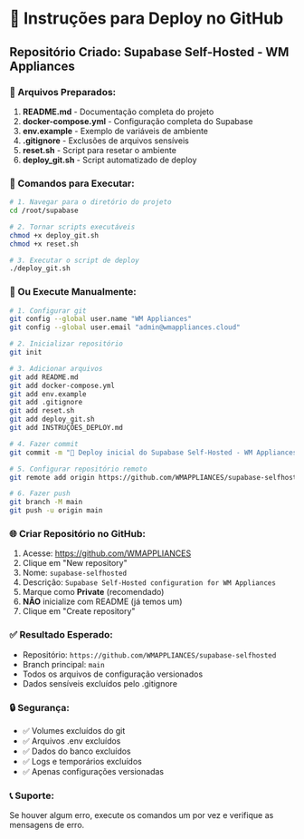 # 🚀 Instruções para Deploy no GitHub

## Repositório Criado: Supabase Self-Hosted - WM Appliances

### 📁 Arquivos Preparados:

1. **README.md** - Documentação completa do projeto
2. **docker-compose.yml** - Configuração completa do Supabase
3. **env.example** - Exemplo de variáveis de ambiente
4. **.gitignore** - Exclusões de arquivos sensíveis
5. **reset.sh** - Script para resetar o ambiente
6. **deploy_git.sh** - Script automatizado de deploy

### 🔧 Comandos para Executar:

```bash
# 1. Navegar para o diretório do projeto
cd /root/supabase

# 2. Tornar scripts executáveis
chmod +x deploy_git.sh
chmod +x reset.sh

# 3. Executar o script de deploy
./deploy_git.sh
```

### 📝 Ou Execute Manualmente:

```bash
# 1. Configurar git
git config --global user.name "WM Appliances"
git config --global user.email "admin@wmappliances.cloud"

# 2. Inicializar repositório
git init

# 3. Adicionar arquivos
git add README.md
git add docker-compose.yml
git add env.example
git add .gitignore
git add reset.sh
git add deploy_git.sh
git add INSTRUÇÕES_DEPLOY.md

# 4. Fazer commit
git commit -m "🚀 Deploy inicial do Supabase Self-Hosted - WM Appliances"

# 5. Configurar repositório remoto
git remote add origin https://github.com/WMAPPLIANCES/supabase-selfhosted.git

# 6. Fazer push
git branch -M main
git push -u origin main
```

### 🌐 Criar Repositório no GitHub:

1. Acesse: https://github.com/WMAPPLIANCES
2. Clique em "New repository"
3. Nome: `supabase-selfhosted`
4. Descrição: `Supabase Self-Hosted configuration for WM Appliances`
5. Marque como **Private** (recomendado)
6. **NÃO** inicialize com README (já temos um)
7. Clique em "Create repository"

### ✅ Resultado Esperado:

- Repositório: `https://github.com/WMAPPLIANCES/supabase-selfhosted`
- Branch principal: `main`
- Todos os arquivos de configuração versionados
- Dados sensíveis excluídos pelo .gitignore

### 🔒 Segurança:

- ✅ Volumes excluídos do git
- ✅ Arquivos .env excluídos
- ✅ Dados do banco excluídos
- ✅ Logs e temporários excluídos
- ✅ Apenas configurações versionadas

### 📞 Suporte:

Se houver algum erro, execute os comandos um por vez e verifique as mensagens de erro.